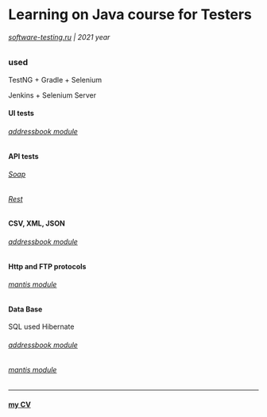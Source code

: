 # Learning on Java course for Testers
###### [software-testing.ru](https://software-testing.ru/edu/3-online/1-java-for-testers)  |  2021 year

### used
TestNG + Gradle + Selenium

Jenkins + Selenium Server

#### UI tests
###### [addressbook module](https://github.com/SmallSparkle/java_learn_ST/tree/main/addressbook-web-tests)

#### API tests
###### [Soap](https://github.com/SmallSparkle/java_learn_ST/tree/main/matis-tests) 

###### [Rest](https://github.com/SmallSparkle/java_learn_ST/tree/main/matis-tests)

#### CSV, XML, JSON
###### [addressbook module](https://github.com/SmallSparkle/java_learn_ST/tree/main/addressbook-web-tests)

#### Http and FTP protocols
###### [mantis module](https://github.com/SmallSparkle/java_learn_ST/tree/main/matis-tests) 

#### Data Base
SQL used Hibernate
###### [addressbook module](https://github.com/SmallSparkle/java_learn_ST/tree/main/addressbook-web-tests)
###### [mantis module](https://github.com/SmallSparkle/java_learn_ST/tree/main/matis-tests)
_________________________________________________
#### [my CV](https://smallsparkle.github.io/AnastasiaBespalova/)
